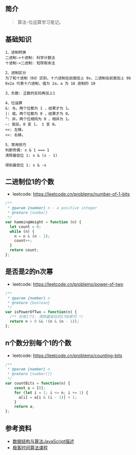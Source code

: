 ## 简介

> 算法-位运算学习笔记。

## 基础知识

```text
1、进制转换
二进制->十进制: 科学计数法
十进制->二进制: 短除取余法

2、进制区分
为了和十进制（0d）区别，十六进制在前面加上 0x，二进制在前面加上 0b
0x2a 代表十六进制，值为 2a，a 为 16 进制的 10

3、负数: 正数的反码再加上1

4、位运算
&: 与。两个位都为 1 ，结果才为 1。
|: 或。两个位都为 0 ，结果才为 0。
^: 非。两个位相同为 0 ，相异为 1。
~: 取反。0 变 1， 1 变 0。
<<: 左移。
>>: 右移。

5、常用技巧
判断奇偶: x & 1 === 1
清除最低位 1: x & (x - 1)

得到最低位 1: x & -x
```

## 二进制位1的个数

- leetcode: https://leetcode.cn/problems/number-of-1-bits

```js
/**
 * @param {number} n - a positive integer
 * @return {number}
 */
var hammingWeight = function (n) {
  let count = 0;
  while (n) {
    n = n & (n - 1);
    count++;
  }
  return count;
};

```

## 是否是2的n次幂

- leetcode: https://leetcode.cn/problems/power-of-two

```js
/**
 * @param {number} n
 * @return {boolean}
 */
var isPowerOfTwo = function(n) {
  /** 仅有1个1: 清除最低位的1为0即可 */
  return n > 0 && !(n & (n - 1));
};
```

## n个数分别每个1的个数

- leetcode: https://leetcode.cn/problems/counting-bits

```js
/**
 * @param {number} n
 * @return {number[]}
 */
var countBits = function(n) {
    const a = [0];
    for (let i = 1; i <= n; i += 1) {
      a[i] = a[i & (i - 1)] + 1;
    }
    return a;
};
```

## 参考资料

- [数据结构与算法JavaScript描述](https://book.douban.com/subject/25945449/)
- [极客时间算法课程](https://time.geekbang.org/course/intro/100019701)
